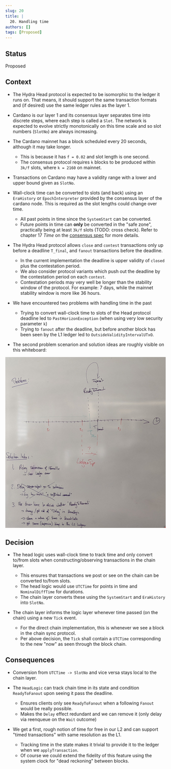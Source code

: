```yaml
---
slug: 20
title: |
  20. Handling time
authors: []
tags: [Proposed]
---
```


## Status

Proposed

## Context

* The Hydra Head protocol is expected to be isomorphic to the ledger it runs on. That means, it should support the same transaction formats and (if desired) use the same ledger rules as the layer 1.

* Cardano is our layer 1 and its consensus layer separates time into discrete steps, where each step is called a `Slot`. The network is expected to evolve strictly monotonically on this time scale and so slot numbers (`SlotNo`) are always increasing.

* The Cardano mainnet has a block scheduled every 20 seconds, although it may take longer.
  - This is because it has `f = 0.02` and slot length is one second.
  - The consensus protocol requires `k` blocks to be produced within `3k/f` slots, where `k = 2160` on mainnet.

* Transactions on Cardano may have a validity range with a lower and upper bound given as `SlotNo`.

* Wall-clock time can be converted to slots (and back) using an `EraHistory` or `EpochInterpreter` provided by the consensus layer of the cardano node. This is required as the slot lengths could change over time.
  - All past points in time since the `SystemStart` can be converted.
  - Future points in time can **only** be converted in the "safe zone", practically being at least `3k/f` slots (TODO: cross check). Refer to chapter 17 *Time* on the [consensus spec](https://hydra.iohk.io/build/16997794/download/1/report.pdf) for more details.

* The Hydra Head protocol allows `close` and `contest` transactions only up before a deadline `T_final`, and `fanout` transactions before the deadline.
  - In the current implementation the deadline is upper validity of `closed` plus the contestation period.
  - We also consider protocol variants which push out the deadline by the contestation period on each `contest`.
  - Contestation periods may very well be longer than the stability window of the protocol. For example: 7 days, while the mainnet stability window is more like 36 hours.

* We have encountered two problems with handling time in the past
  - Trying to convert wall-clock time to slots of the Head protocol deadline led to `PastHorizonException` (when using very low security parameter `k`)
  - Trying to `fanout` after the deadline, but before another block has been seen by the L1 ledger led to `OutsideValidityIntervalUTxO`.
  
* The second problem scenarion and solution ideas are roughly visible on this whiteboard:

![](img/020-timing-fanout.jpg)

## Decision

* The head logic uses wall-clock time to track time and only convert to/from slots when constructing/observing transactions in the chain layer.
  - This ensures that transactions we post or see on the chain can be converted to/from slots.
  - The head logic would use `UTCTime` for points in time and `NominalDiffTime` for durations.
  - The chain layer converts these using the `SystemStart` and `EraHistory` into `SlotNo`.

* The chain layer informs the logic layer whenever time passed (on the chain) using a new `Tick` event.
  - For the direct chain implementation, this is whenever we see a block in the chain sync protocol.
  - Per above decision, the `Tick` shall contain a `UTCTime` corresponding to the new "now" as seen through the block chain.

## Consequences

* Conversion from `UTCTime -> SlotNo` and vice versa stays local to the chain layer.

* The `HeadLogic` can track chain time in its state and condition `ReadyToFanout` upon seeing it pass the deadline.
  - Ensures clients only see `ReadyToFanout` when a following `Fanout` would be really possible.
  - Makes the `Delay` effect redundant and we can remove it (only delay via reenqueue on the `Wait` outcome)

* We get a first, rough notion of time for free in our L2 and can support "timed transactions" with same resolution as the L1.
  - Tracking time in the state makes it trivial to provide it to the ledger when we `applyTransaction`.
  - Of course we could extend the fidelity of this feature using the system clock for "dead reckoning" between blocks.
